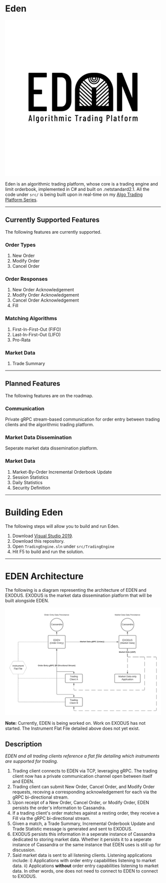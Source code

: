 # Eden

![Eden](/resources/Eden.png)

Eden is an algorithmic trading platform, whose core is a trading engine and limit orderbook, implemented in C# and built on .netstandard2.1. 
All the code under `src/` is being built upon in real-time on my [Algo Trading Platform Series](https://youtube.com/playlist?list=PLIkrF4j3_p-3fA9LyzSpT6yFPnqvJ02LS).

***

## Currently Supported Features

The following features are currently supported.

### Order Types

1. New Order
2. Modify Order
3. Cancel Order

### Order Responses

1. New Order Acknowledgement
2. Modify Order Acknowledgement
3. Cancel Order Acknowledgement
4. Fill

### Matching Algorithms

1. First-In-First-Out (FIFO)
2. Last-In-First-Out (LIFO)
3. Pro-Rata

### Market Data

1. Trade Summary

***

## Planned Features

The following features are on the roadmap.

### Communication

Private gRPC stream-based communication for order entry between trading clients and the algorithmic trading platform.

### Market Data Dissemination

Seperate market data dissemination platform.

### Market Data

1. Market-By-Order Incremental Orderbook Update
2. Session Statistics
3. Daily Statistics
4. Security Definition

***

# Building Eden

The following steps will allow you to build and run Eden.

1. Download [Visual Studio 2019](https://visualstudio.microsoft.com/vs/).
2. Download this repository.
3. Open `TradingEngine.sln` under `src/TradingEngine`
4. Hit F5 to build and run the solution.

***

# EDEN Architecture

The following is a diagram representing the architecture of EDEN and EXODUS. EXODUS is the market data dissemination platform that will be built alongside EDEN. 

![Architecture](/resources/architecture.png)

**Note:** Currently, EDEN is being worked on. Work on EXODUS has not started. The Instrument Flat File detailed above does not yet exist.

## Description

*EDEN and all trading clients reference a flat file detailing which instruments are supported for trading.*

1. Trading client connects to EDEN via TCP, leveraging gRPC. The trading client now has a private communication channel open between itself and EDEN.
2. Trading client can submit New Order, Cancel Order, and Modify Order requests, receving a corresponding acknowledgement for each via the gRPC bi-directional stream.
3. Upon receipt of a New Order, Cancel Order, or Modify Order, EDEN persists the order's information to Cassandra.
4. If a trading client's order matches against a resting order, they receive a Fill via the gRPC bi-directional stream.
5. Given a match, a Trade Summary, Incremental Orderbook Update and Trade Statistic message is generated and sent to EXODUS.
6. EXODUS persists this information in a seperate instance of Cassandra dedicated to storing market data. Whether it persists it to a seperate instance of Cassandra or the same instance that EDEN uses is still up for discussion.
7. Said market data is sent to all listening clients. Listening applications include:
    i) Applications with order entry capabilities listening to market data.
    ii) Applications **without** order entry capabilities listening to market data. In other words, one does not need to connect to EDEN to connect to EXODUS.